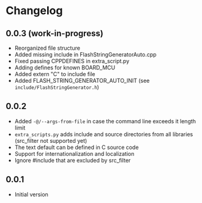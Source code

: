 # Changelog

## 0.0.3 (work-in-progress)

- Reorganized file structure
- Added missing include in FlashStringGeneratorAuto.cpp
- Fixed passing CPPDEFINES in extra_script.py
- Adding defines for known BOARD_MCU
- Added extern "C" to include file
- Added FLASH_STRING_GENERATOR_AUTO_INIT (see `include/FlashStringGenerator.h`)

## 0.0.2

- Added `-@/--args-from-file` in case the command line exceeds it length limit
- `extra_scripts.py` adds include and source directories from all libraries (src_filter not supported yet)
- The text default can be defined in C source code
- Support for internationalization and localization
- Ignore #include that are excluded by src_filter

## 0.0.1

- Initial version
